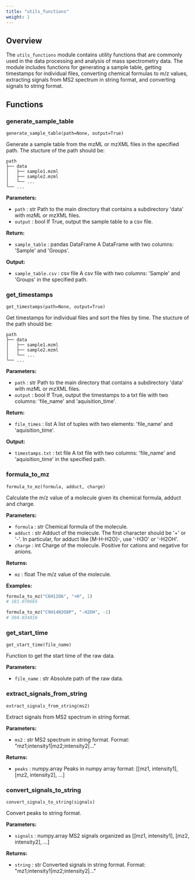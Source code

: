 ```yaml
---
title: "utils_functions"
weight: 1
---
```


## Overview

The `utils_functions` module contains utility functions that are commonly used in the data processing and analysis of mass spectrometry data. The module includes functions for generating a sample table, getting timestamps for individual files, converting chemical formulas to m/z values, extracting signals from MS2 spectrum in string format, and converting signals to string format.

## Functions

### generate_sample_table

`generate_sample_table(path=None, output=True)`

Generate a sample table from the mzML or mzXML files in the specified path. The stucture of the path should be:

```
path
├── data
│   ├── sample1.mzml
│   ├── sample2.mzml
│   └── ...
└── ...
```

**Parameters:**

- `path` : str
  Path to the main directory that contains a subdirectory 'data' with mzML or mzXML files.
- `output` : bool
  If True, output the sample table to a csv file.

**Return:**

- `sample_table` : pandas DataFrame
  A DataFrame with two columns: 'Sample' and 'Groups'.

**Output:**

- `sample_table.csv` : csv file
  A csv file with two columns: 'Sample' and 'Groups' in the specified path.

### get_timestamps

`get_timestamps(path=None, output=True)`

Get timestamps for individual files and sort the files by time. The stucture of the path should be:

```
path
├── data
│   ├── sample1.mzml
│   ├── sample2.mzml
│   └── ...
└── ...
```

**Parameters:**

- `path` : str
  Path to the main directory that contains a subdirectory 'data' with mzML or mzXML files.
- `output` : bool
  If True, output the timestamps to a txt file with two columns: 'file_name' and 'aquisition_time'.

**Return:**

- `file_times` : list
  A list of tuples with two elements: 'file_name' and 'aquisition_time'.

**Output:**

- `timestamps.txt` : txt file
  A txt file with two columns: 'file_name' and 'aquisition_time' in the specified path.

### formula_to_mz

`formula_to_mz(formula, adduct, charge)`

Calculate the m/z value of a molecule given its chemical formula, adduct and charge.

**Parameters:**

- `formula` : str
  Chemical formula of the molecule.
- `adduct` : str
  Adduct of the molecule. The first character should be '+' or '-'. In particular,
  for adduct like [M-H-H2O]-, use '-H3O' or '-H2OH'.
- `charge` : int
  Charge of the molecule. Positive for cations and negative for anions.

**Returns:**

- `mz` : float
  The m/z value of the molecule.

**Examples:**

```python
formula_to_mz("C6H12O6", "+H", 1)
# 181.070665

formula_to_mz("C9H14N3O8P", "-H2OH", -1)
# 304.034010
```

### get_start_time

`get_start_time(file_name)`

Function to get the start time of the raw data.

**Parameters:**

- `file_name` : str
  Absolute path of the raw data.

### extract_signals_from_string

`extract_signals_from_string(ms2)`

Extract signals from MS2 spectrum in string format.

**Parameters:**

- `ms2` : str
  MS2 spectrum in string format. Format: "mz1;intensity1|mz2;intensity2|..."

**Returns:**

- `peaks` : numpy.array
  Peaks in numpy array format: [[mz1, intensity1], [mz2, intensity2], ...]

### convert_signals_to_string

`convert_signals_to_string(signals)`

Convert peaks to string format.

**Parameters:**

- `signals` : numpy.array
  MS2 signals organized as [[mz1, intensity1], [mz2, intensity2], ...]

**Returns:**

- `string` : str
  Converted signals in string format. Format: "mz1;intensity1|mz2;intensity2|..."
